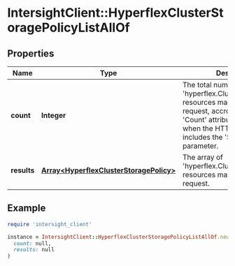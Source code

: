 # IntersightClient::HyperflexClusterStoragePolicyListAllOf

## Properties

| Name | Type | Description | Notes |
| ---- | ---- | ----------- | ----- |
| **count** | **Integer** | The total number of &#39;hyperflex.ClusterStoragePolicy&#39; resources matching the request, accross all pages. The &#39;Count&#39; attribute is included when the HTTP GET request includes the &#39;$inlinecount&#39; parameter. | [optional] |
| **results** | [**Array&lt;HyperflexClusterStoragePolicy&gt;**](HyperflexClusterStoragePolicy.md) | The array of &#39;hyperflex.ClusterStoragePolicy&#39; resources matching the request. | [optional] |

## Example

```ruby
require 'intersight_client'

instance = IntersightClient::HyperflexClusterStoragePolicyListAllOf.new(
  count: null,
  results: null
)
```

